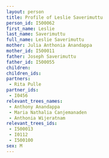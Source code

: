 ```yaml
---
layout: person
title: Profile of Leslie Saverimuttu
person_id: I500062
first_name: Leslie
last_name: Saverimuttu
full_name: Leslie Saverimuttu
mother: Julia Anthonia Anandappa
mother_id: I500011
father: Joseph Saverimuttu
father_id: I500055
children:
children_ids:
partners:
 - Rita Pulle
partner_ids:
 - I0456
relevant_trees_names:
 - Anthony Anandappa
 - Maria Nathalia Canjemanaden
 - Anthonia Wijeratnam
relevant_trees_ids:
 - I500013
 - I0112
 - I500100
sex: M
---
```


